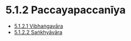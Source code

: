 

# 5.1.2 Paccayapaccanīya

* [5.1.2.1 Vibhaṅgavāra](5.1.2/5.1.2.1.md)
* [5.1.2.2 Saṅkhyāvāra](5.1.2/5.1.2.2.md)




